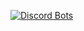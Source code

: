 [![Discord Bots](https://top.gg/api/widget/807585170890555413.svg)](https://top.gg/bot/807585170890555413)
